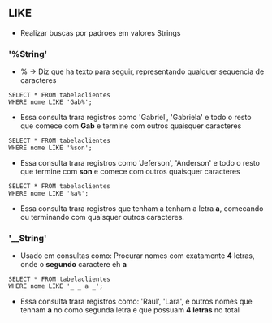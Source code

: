 ## LIKE
+ Realizar buscas por padroes em valores Strings

### '%String'
+ % -> Diz que ha texto para seguir, representando qualquer sequencia de caracteres
```
SELECT * FROM tabelaclientes
WHERE nome LIKE 'Gab%';
```
+ Essa consulta trara registros como 'Gabriel', 'Gabriela' e todo o resto que comece com **Gab** e termine com outros quaisquer caracteres

```
SELECT * FROM tabelaclientes
WHERE nome LIKE '%son';
```
+ Essa consulta trara registros como 'Jeferson', 'Anderson' e todo o resto que termine com **son** e comece com outros quaisquer caracteres

```
SELECT * FROM tabelaclientes
WHERE nome LIKE '%a%';
```
+ Essa consulta trara registros que tenham a tenham a letra **a**, comecando ou terminando com quaisquer outros caracteres.

### '__String'
+ Usado em consultas como: Procurar nomes com exatamente **4** letras, onde o **segundo** caractere eh **a**

```
SELECT * FROM tabelaclientes
WHERE nome LIKE '_ _ a _';
```
+ Essa consulta trara registros como: 'Raul', 'Lara', e outros nomes que tenham **a** no como segunda letra e que possuam **4 letras** no total